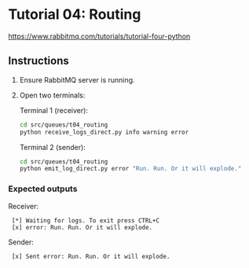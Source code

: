 # Tutorial 04: Routing

<https://www.rabbitmq.com/tutorials/tutorial-four-python>

## Instructions

1. Ensure RabbitMQ server is running.

2. Open two terminals:

   Terminal 1 (receiver):

   ```bash
   cd src/queues/t04_routing
   python receive_logs_direct.py info warning error
   ```

   Terminal 2 (sender):

   ```bash
   cd src/queues/t04_routing
   python emit_log_direct.py error "Run. Run. Or it will explode."
   ```

### Expected outputs

Receiver:

```text
 [*] Waiting for logs. To exit press CTRL+C
 [x] error: Run. Run. Or it will explode.
```

Sender:

```text
 [x] Sent error: Run. Run. Or it will explode.
```
